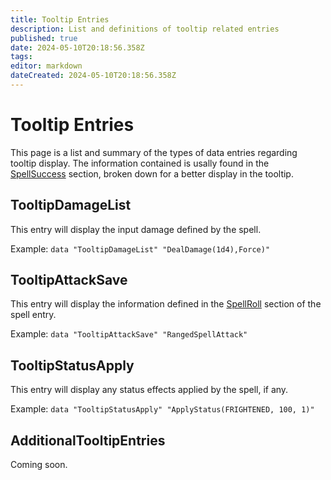 ```yaml
---
title: Tooltip Entries
description: List and definitions of tooltip related entries
published: true
date: 2024-05-10T20:18:56.358Z
tags: 
editor: markdown
dateCreated: 2024-05-10T20:18:56.358Z
---
```


# Tooltip Entries
This page is a list and summary of the types of data entries regarding tooltip display. The information contained is usally found in the [SpellSuccess](/Information/Spells/Spell-Data/Spell-Rolls) section, broken down for a better display in the tooltip.

## TooltipDamageList
This entry will display the input damage defined by the spell.

Example: `data "TooltipDamageList" "DealDamage(1d4),Force)"`

## TooltipAttackSave
This entry will display the information defined in the [SpellRoll](/Information/Spells/Spell-Data/Spell-Rolls) section of the spell entry.

Example: `data "TooltipAttackSave" "RangedSpellAttack"`

## TooltipStatusApply
This entry will display any status effects applied by the spell, if any.

Example: `data "TooltipStatusApply" "ApplyStatus(FRIGHTENED, 100, 1)"`

## AdditionalTooltipEntries
Coming soon.